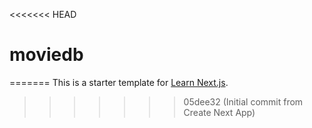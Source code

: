 <<<<<<< HEAD
# moviedb
=======
This is a starter template for [Learn Next.js](https://nextjs.org/learn).
>>>>>>> 05dee32 (Initial commit from Create Next App)
